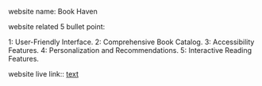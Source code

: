 website name: Book Haven

website related 5 bullet point:

1: User-Friendly Interface.
2: Comprehensive Book Catalog.
3: Accessibility Features.
4: Personalization and Recommendations.
5: Interactive Reading Features.



website live link:: [text](https://book-haven-store.surge.sh/)